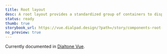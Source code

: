 ```yaml
---
title: Root layout
desc: A root layout provides a standardized group of containers to display content at the root level.
status: ready
thumb: true
storybook_url: https://vue.dialpad.design/?path=/story/components-root-layout--default
no_preview: true
---
```


<aside class="d-notice d-notice--info d-mt24 d-wmx100p" role="status" aria-hidden="false">
  <div class="d-notice__icon">
    <dt-icon name="info"></dt-icon>
  </div>
  <div class="d-notice__content d-stack4">
    <p class="d-notice__message">

Currently documented in [Dialtone Vue](https://vue.dialpad.design/?path=/docs/components-root-layout--default).
    </p>
  </div>
</aside>
